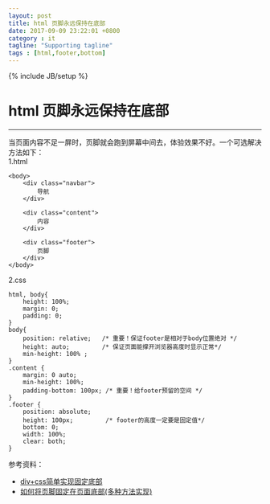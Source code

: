 ```yaml
---
layout: post
title: html 页脚永远保持在底部
date: 2017-09-09 23:22:01 +0800
category : it
tagline: "Supporting tagline"
tags : [html,footer,bottom]
---
```

{% include JB/setup %}
# html 页脚永远保持在底部
---
当页面内容不足一屏时，页脚就会跑到屏幕中间去，体验效果不好。一个可选解决方法如下：  
1.html
```
<body>
    <div class="navbar">
        导航
    </div>

    <div class="content">
        内容
    </div>

    <div class="footer">
        页脚
    </div>
</body>
```
<!-- more -->
2.css
```
html, body{ 
    height: 100%; 
    margin: 0;
    padding: 0;
}
body{ 
    position: relative;   /* 重要！保证footer是相对于body位置绝对 */  
    height: auto;         /* 保证页面能撑开浏览器高度时显示正常*/  
    min-height: 100% ;
}
.content {
    margin: 0 auto;
    min-height: 100%;
    padding-bottom: 100px; /* 重要！给footer预留的空间 */  
}
.footer {
    position: absolute;
    height: 100px;         /* footer的高度一定要是固定值*/  
    bottom: 0;
    width: 100%;
    clear: both;
}
```
参考资料：  
- [div+css简单实现固定底部](http://blog.sina.com.cn/s/blog_818a1e5b0100wlu6.html)
- [如何将页脚固定在页面底部(多种方法实现)](http://www.jb51.net/web/76954.html)
